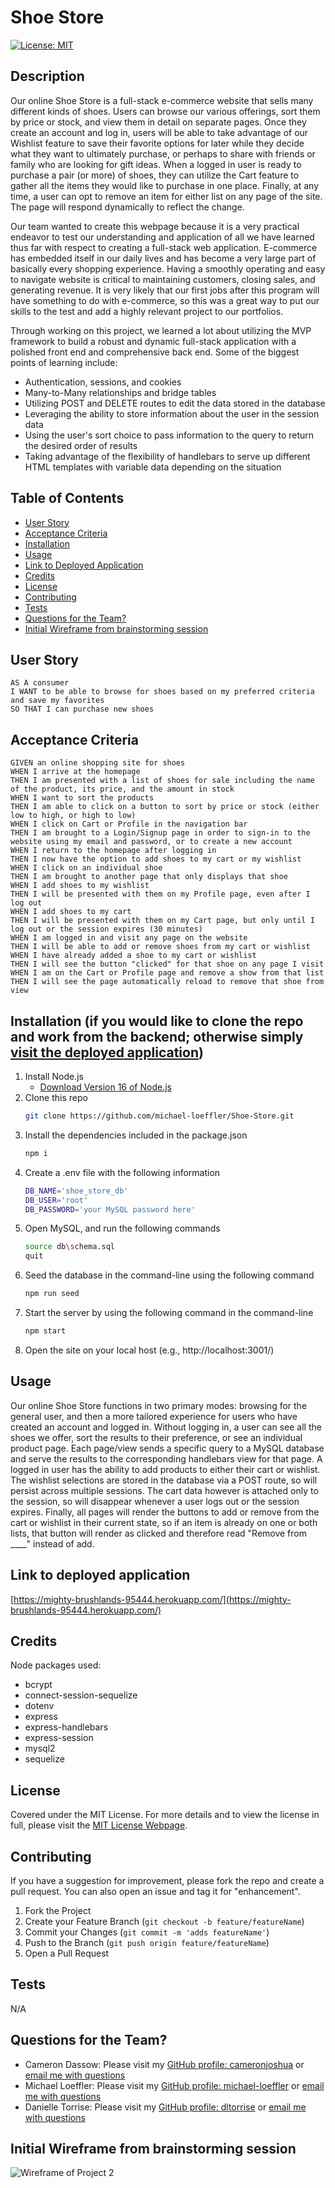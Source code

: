 # Shoe Store

[![License: MIT](https://img.shields.io/badge/License-MIT-yellow.svg)](https://opensource.org/licenses/MIT)

## Description
Our online Shoe Store is a full-stack e-commerce website that sells many different kinds of shoes. Users can browse our various offerings, sort them by price or stock, and view them in detail on separate pages. Once they create an account and log in, users will be able to take advantage of our Wishlist feature to save their favorite options for later while they decide what they want to ultimately purchase, or perhaps to share with friends or family who are looking for gift ideas. When a logged in user is ready to purchase a pair (or more) of shoes, they can utilize the Cart feature to gather all the items they would like to purchase in one place. Finally, at any time, a user can opt to remove an item for either list on any page of the site. The page will respond dynamically to reflect the change. 

Our team wanted to create this webpage because it is a very practical endeavor to test our understanding and application of all we have learned thus far with respect to creating a full-stack web application. E-commerce has embedded itself in our daily lives and has become a very large part of basically every shopping experience. Having a smoothly operating and easy to navigate website is critical to maintaining customers, closing sales, and generating revenue. It is very likely that our first jobs after this program will have something to do with e-commerce, so this was a great way to put our skills to the test and add a highly relevant project to our portfolios. 

Through working on this project, we learned a lot about utilizing the MVP framework to build a robust and dynamic full-stack application with a polished front end and comprehensive back end. Some of the biggest points of learning include:
* Authentication, sessions, and cookies
* Many-to-Many relationships and bridge tables
* Utilizing POST and DELETE routes to edit the data stored in the database
* Leveraging the ability to store information about the user in the session data
* Using the user's sort choice to pass information to the query to return the desired order of results
* Taking advantage of the flexibility of handlebars to serve up different HTML templates with variable data depending on the situation

## Table of Contents
        
- [User Story](#user-story)
- [Acceptance Criteria](#acceptance-criteria)
- [Installation](#installation-if-you-would-like-to-clone-the-repo-and-work-from-the-backend-otherwise-simply-visit-the-deployed-application)
- [Usage](#usage)
- [Link to Deployed Application](#link-to-deployed-application)
- [Credits](#credits)
- [License](#license)
- [Contributing](#contributing)
- [Tests](#tests)
- [Questions for the Team?](#questions-for-the-team)
- [Initial Wireframe from brainstorming session](#initial-wireframe-from-brainstorming-session)

## User Story
```
AS A consumer
I WANT to be able to browse for shoes based on my preferred criteria and save my favorites
SO THAT I can purchase new shoes
```
## Acceptance Criteria
```
GIVEN an online shopping site for shoes
WHEN I arrive at the homepage
THEN I am presented with a list of shoes for sale including the name of the product, its price, and the amount in stock
WHEN I want to sort the products
THEN I am able to click on a button to sort by price or stock (either low to high, or high to low)
WHEN I click on Cart or Profile in the navigation bar
THEN I am brought to a Login/Signup page in order to sign-in to the website using my email and password, or to create a new account
WHEN I return to the homepage after logging in
THEN I now have the option to add shoes to my cart or my wishlist
WHEN I click on an individual shoe
THEN I am brought to another page that only displays that shoe
WHEN I add shoes to my wishlist
THEN I will be presented with them on my Profile page, even after I log out
WHEN I add shoes to my cart
THEN I will be presented with them on my Cart page, but only until I log out or the session expires (30 minutes)
WHEN I am logged in and visit any page on the website
THEN I will be able to add or remove shoes from my cart or wishlist
WHEN I have already added a shoe to my cart or wishlist
THEN I will see the button "clicked" for that shoe on any page I visit
WHEN I am on the Cart or Profile page and remove a show from that list
THEN I will see the page automatically reload to remove that shoe from view
```
 
## Installation (if you would like to clone the repo and work from the backend; otherwise simply [visit the deployed application](https://mighty-brushlands-95444.herokuapp.com/)) 
1. Install Node.js
    - [Download Version 16 of Node.js](https://nodejs.org/download/release/v16.18.0/node-v16.18.0-x64.msi)
2. Clone this repo
   ```sh
   git clone https://github.com/michael-loeffler/Shoe-Store.git
   ```
3. Install the dependencies included in the package.json
   ```sh
   npm i
   ```
4. Create a .env file with the following information
   ```sh
   DB_NAME='shoe_store_db'
   DB_USER='root'
   DB_PASSWORD='your MySQL password here'
   ```
5. Open MySQL, and run the following commands 
   ```sh
   source db\schema.sql
   quit
   ```
6. Seed the database in the command-line using the following command
   ```sh
   npm run seed
   ```
7. Start the server by using the following command in the command-line
   ```sh
   npm start
   ```
8. Open the site on your local host (e.g., http://localhost:3001/)

## Usage

Our online Shoe Store functions in two primary modes: browsing for the general user, and then a more tailored experience for users who have created an account and logged in. Without logging in, a user can see all the shoes we offer, sort the results to their preference, or see an individual product page. Each page/view sends a specific query to a MySQL database and serve the results to the corresponding handlebars view for that page. A logged in user has the ability to add products to either their cart or wishlist. The wishlist selections are stored in the database via a POST route, so will persist across multiple sessions. The cart data however is attached only to the session, so will disappear whenever a user logs out or the session expires. Finally, all pages will render the buttons to add or remove from the cart or wishlist in their current state, so if an item is already on one or both lists, that button will render as clicked and therefore read "Remove from ____" instead of add. 

## Link to deployed application
[https://mighty-brushlands-95444.herokuapp.com/](https://mighty-brushlands-95444.herokuapp.com/)

## Credits

Node packages used:
  - bcrypt
  - connect-session-sequelize
  - dotenv
  - express
  - express-handlebars
  - express-session
  - mysql2
  - sequelize

## License
    
Covered under the MIT License. For more details and to view the license in full, please visit the [MIT License Webpage](https://choosealicense.com/licenses/mit/).

## Contributing
    
If you have a suggestion for improvement, please fork the repo and create a pull request. You can also open an issue and tag it for "enhancement".
1. Fork the Project
2. Create your Feature Branch (`git checkout -b feature/featureName`)
3. Commit your Changes (`git commit -m 'adds featureName'`)
4. Push to the Branch (`git push origin feature/featureName`)
5. Open a Pull Request
    
## Tests

N/A

## Questions for the Team?
* Cameron Dassow: Please visit my [GitHub profile: cameronjoshua](https://github.com/cameronjoshua) or [email me with questions](mailto:cameronda145@gmail.com)
* Michael Loeffler: Please visit my [GitHub profile: michael-loeffler](https://github.com/michael-loeffler) or [email me with questions](mailto:michaeloeffler23@gmail.com)
* Danielle Torrise: Please visit my [GitHub profile: dltorrise](https://github.com/dltorrise) or [email me with questions](mailto:dltorrise@gmail.com)

## Initial Wireframe from brainstorming session
![Wireframe of Project 2](./assets/project_2_wireframe.jpg)